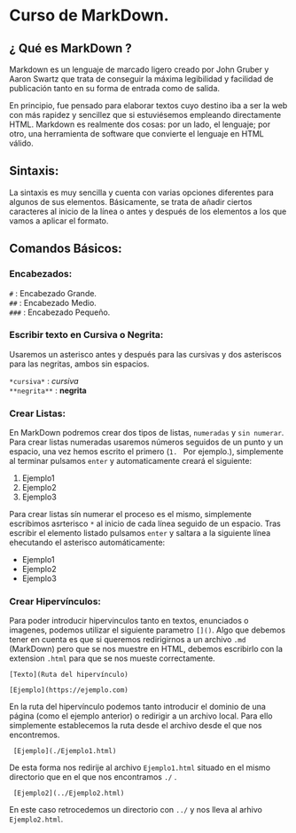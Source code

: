 # Curso de MarkDown.

## ¿ Qué es MarkDown ?

Markdown es un lenguaje de marcado ligero creado por John Gruber y Aaron Swartz que trata de conseguir la máxima legibilidad y facilidad de publicación
tanto en su forma de entrada como de salida.

En principio, fue pensado para elaborar textos cuyo destino iba a ser la web con más rapidez y sencillez que si estuviésemos empleando directamente HTML. 
Markdown es realmente dos cosas: por un lado, el lenguaje; por otro, una herramienta de software que convierte el lenguaje en HTML válido.

## Sintaxis:

La sintaxis es muy sencilla y cuenta con varias opciones diferentes para algunos de sus elementos. Básicamente, se trata de añadir ciertos caracteres al
inicio de la línea o antes y después de los elementos a los que vamos a aplicar el formato. 

## Comandos Básicos:

### Encabezados:

`#` : Encabezado Grande.  
`##` : Encabezado Medio.  
`###` : Encabezado Pequeño.  

### Escribir texto en Cursiva o Negrita:
Usaremos un asterisco antes y después para las cursivas y dos asteriscos para las negritas, ambos sin espacios.

`*cursiva*` : *cursiva*   
`**negrita**` : **negrita**  

### Crear Listas:
En MarkDown podremos crear dos tipos de listas, `numeradas` y `sin numerar`. Para crear listas numeradas usaremos números
seguidos de un punto y un espacio, una vez hemos escrito el primero (`1. ` Por ejemplo.), simplemente al terminar pulsamos
`enter` y automaticamente creará el siguiente:

1. Ejemplo1  
2. Ejemplo2 
3. Ejemplo3

Para crear listas sín numerar el proceso es el mismo, simplemente escribimos asrterisco `*` al inicio de cada línea seguido
de un espacio. Tras escribir el elemento listado pulsamos `enter` y saltara a la siguiente línea ehecutando el asterisco 
automáticamente:

* Ejemplo1
* Ejemplo2
* Ejemplo3

### Crear Hipervínculos:
Para poder introducir hipervinculos tanto en textos, enunciados o imagenes, podemos utilizar el siguiente parametro
`[]()`. Algo que debemos tener en cuenta es que si queremos redirigirnos a un archivo `.md` (MarkDown) pero que se nos
muestre en HTML, debemos escribirlo con la extension `.html` para que se nos mueste correctamente.

    [Texto](Ruta del hipervínculo)
    
    [Ejemplo](https://ejemplo.com)
 
 En la ruta del hipervínculo podemos tanto introducir el dominio de una página (como el ejemplo anterior) o redirigir
 a un archivo local. Para ello simplemente establecemos la ruta desde el archivo desde el que nos encontremos.
 
     [Ejemplo](./Ejemplo1.html)
     
 De esta forma nos redirije al archivo `Ejemplo1.html` situado en el mismo directorio que en el que nos encontramos `./` .
 
     [Ejemplo2](../Ejemplo2.html)
     
 En este caso retrocedemos un directorio con `../` y nos lleva al arhivo `Ejemplo2.html`.

    




